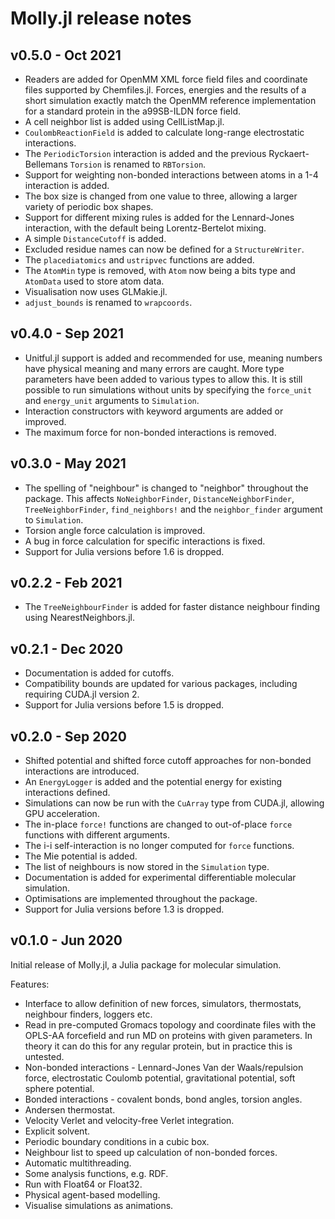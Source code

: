 # Molly.jl release notes

## v0.5.0 - Oct 2021

- Readers are added for OpenMM XML force field files and coordinate files supported by Chemfiles.jl. Forces, energies and the results of a short simulation exactly match the OpenMM reference implementation for a standard protein in the a99SB-ILDN force field.
- A cell neighbor list is added using CellListMap.jl.
- `CoulombReactionField` is added to calculate long-range electrostatic interactions.
- The `PeriodicTorsion` interaction is added and the previous Ryckaert-Bellemans `Torsion` is renamed to `RBTorsion`.
- Support for weighting non-bonded interactions between atoms in a 1-4 interaction is added.
- The box size is changed from one value to three, allowing a larger variety of periodic box shapes.
- Support for different mixing rules is added for the Lennard-Jones interaction, with the default being Lorentz-Bertelot mixing.
- A simple `DistanceCutoff` is added.
- Excluded residue names can now be defined for a `StructureWriter`.
- The `placediatomics` and `ustripvec` functions are added.
- The `AtomMin` type is removed, with `Atom` now being a bits type and `AtomData` used to store atom data.
- Visualisation now uses GLMakie.jl.
- `adjust_bounds` is renamed to `wrapcoords`.

## v0.4.0 - Sep 2021

- Unitful.jl support is added and recommended for use, meaning numbers have physical meaning and many errors are caught. More type parameters have been added to various types to allow this. It is still possible to run simulations without units by specifying the `force_unit` and `energy_unit` arguments to `Simulation`.
- Interaction constructors with keyword arguments are added or improved.
- The maximum force for non-bonded interactions is removed.

## v0.3.0 - May 2021

- The spelling of "neighbour" is changed to "neighbor" throughout the package. This affects `NoNeighborFinder`, `DistanceNeighborFinder`, `TreeNeighborFinder`, `find_neighbors!` and the `neighbor_finder` argument to `Simulation`.
- Torsion angle force calculation is improved.
- A bug in force calculation for specific interactions is fixed.
- Support for Julia versions before 1.6 is dropped.

## v0.2.2 - Feb 2021

- The `TreeNeighbourFinder` is added for faster distance neighbour finding using NearestNeighbors.jl.

## v0.2.1 - Dec 2020

- Documentation is added for cutoffs.
- Compatibility bounds are updated for various packages, including requiring CUDA.jl version 2.
- Support for Julia versions before 1.5 is dropped.

## v0.2.0 - Sep 2020

- Shifted potential and shifted force cutoff approaches for non-bonded interactions are introduced.
- An `EnergyLogger` is added and the potential energy for existing interactions defined.
- Simulations can now be run with the `CuArray` type from CUDA.jl, allowing GPU acceleration.
- The in-place `force!` functions are changed to out-of-place `force` functions with different arguments.
- The i-i self-interaction is no longer computed for `force` functions.
- The Mie potential is added.
- The list of neighbours is now stored in the `Simulation` type.
- Documentation is added for experimental differentiable molecular simulation.
- Optimisations are implemented throughout the package.
- Support for Julia versions before 1.3 is dropped.

## v0.1.0 - Jun 2020

Initial release of Molly.jl, a Julia package for molecular simulation.

Features:
- Interface to allow definition of new forces, simulators, thermostats, neighbour finders, loggers etc.
- Read in pre-computed Gromacs topology and coordinate files with the OPLS-AA forcefield and run MD on proteins with given parameters. In theory it can do this for any regular protein, but in practice this is untested.
- Non-bonded interactions - Lennard-Jones Van der Waals/repulsion force, electrostatic Coulomb potential, gravitational potential, soft sphere potential.
- Bonded interactions - covalent bonds, bond angles, torsion angles.
- Andersen thermostat.
- Velocity Verlet and velocity-free Verlet integration.
- Explicit solvent.
- Periodic boundary conditions in a cubic box.
- Neighbour list to speed up calculation of non-bonded forces.
- Automatic multithreading.
- Some analysis functions, e.g. RDF.
- Run with Float64 or Float32.
- Physical agent-based modelling.
- Visualise simulations as animations.
